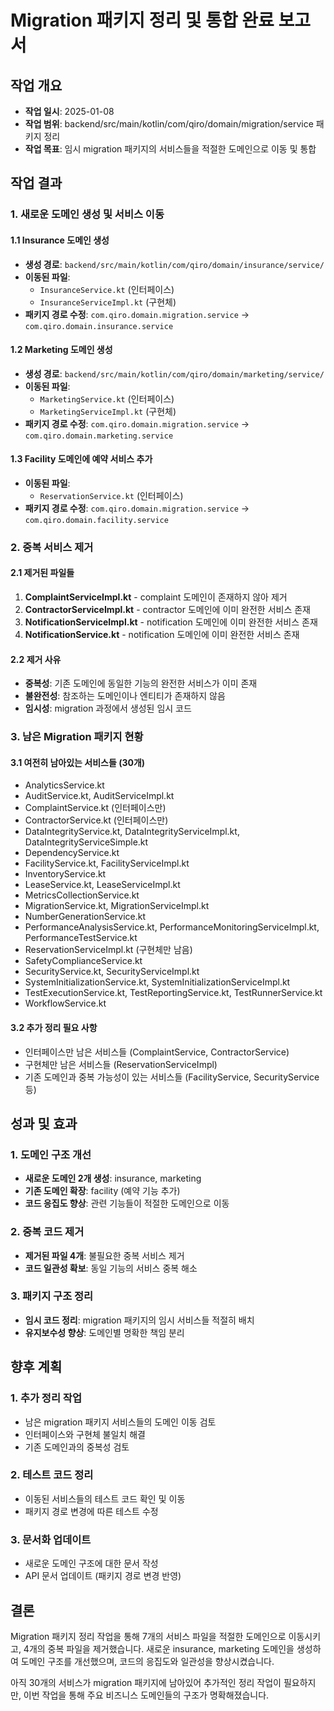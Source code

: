 # Migration 패키지 정리 및 통합 완료 보고서

## 작업 개요
- **작업 일시**: 2025-01-08
- **작업 범위**: backend/src/main/kotlin/com/qiro/domain/migration/service 패키지 정리
- **작업 목표**: 임시 migration 패키지의 서비스들을 적절한 도메인으로 이동 및 통합

## 작업 결과

### 1. 새로운 도메인 생성 및 서비스 이동

#### 1.1 Insurance 도메인 생성
- **생성 경로**: `backend/src/main/kotlin/com/qiro/domain/insurance/service/`
- **이동된 파일**:
  - `InsuranceService.kt` (인터페이스)
  - `InsuranceServiceImpl.kt` (구현체)
- **패키지 경로 수정**: `com.qiro.domain.migration.service` → `com.qiro.domain.insurance.service`

#### 1.2 Marketing 도메인 생성
- **생성 경로**: `backend/src/main/kotlin/com/qiro/domain/marketing/service/`
- **이동된 파일**:
  - `MarketingService.kt` (인터페이스)
  - `MarketingServiceImpl.kt` (구현체)
- **패키지 경로 수정**: `com.qiro.domain.migration.service` → `com.qiro.domain.marketing.service`

#### 1.3 Facility 도메인에 예약 서비스 추가
- **이동된 파일**:
  - `ReservationService.kt` (인터페이스)
- **패키지 경로 수정**: `com.qiro.domain.migration.service` → `com.qiro.domain.facility.service`

### 2. 중복 서비스 제거

#### 2.1 제거된 파일들
1. **ComplaintServiceImpl.kt** - complaint 도메인이 존재하지 않아 제거
2. **ContractorServiceImpl.kt** - contractor 도메인에 이미 완전한 서비스 존재
3. **NotificationServiceImpl.kt** - notification 도메인에 이미 완전한 서비스 존재
4. **NotificationService.kt** - notification 도메인에 이미 완전한 서비스 존재

#### 2.2 제거 사유
- **중복성**: 기존 도메인에 동일한 기능의 완전한 서비스가 이미 존재
- **불완전성**: 참조하는 도메인이나 엔티티가 존재하지 않음
- **임시성**: migration 과정에서 생성된 임시 코드

### 3. 남은 Migration 패키지 현황

#### 3.1 여전히 남아있는 서비스들 (30개)
- AnalyticsService.kt
- AuditService.kt, AuditServiceImpl.kt
- ComplaintService.kt (인터페이스만)
- ContractorService.kt (인터페이스만)
- DataIntegrityService.kt, DataIntegrityServiceImpl.kt, DataIntegrityServiceSimple.kt
- DependencyService.kt
- FacilityService.kt, FacilityServiceImpl.kt
- InventoryService.kt
- LeaseService.kt, LeaseServiceImpl.kt
- MetricsCollectionService.kt
- MigrationService.kt, MigrationServiceImpl.kt
- NumberGenerationService.kt
- PerformanceAnalysisService.kt, PerformanceMonitoringServiceImpl.kt, PerformanceTestService.kt
- ReservationServiceImpl.kt (구현체만 남음)
- SafetyComplianceService.kt
- SecurityService.kt, SecurityServiceImpl.kt
- SystemInitializationService.kt, SystemInitializationServiceImpl.kt
- TestExecutionService.kt, TestReportingService.kt, TestRunnerService.kt
- WorkflowService.kt

#### 3.2 추가 정리 필요 사항
- 인터페이스만 남은 서비스들 (ComplaintService, ContractorService)
- 구현체만 남은 서비스들 (ReservationServiceImpl)
- 기존 도메인과 중복 가능성이 있는 서비스들 (FacilityService, SecurityService 등)

## 성과 및 효과

### 1. 도메인 구조 개선
- **새로운 도메인 2개 생성**: insurance, marketing
- **기존 도메인 확장**: facility (예약 기능 추가)
- **코드 응집도 향상**: 관련 기능들이 적절한 도메인으로 이동

### 2. 중복 코드 제거
- **제거된 파일 4개**: 불필요한 중복 서비스 제거
- **코드 일관성 확보**: 동일 기능의 서비스 중복 해소

### 3. 패키지 구조 정리
- **임시 코드 정리**: migration 패키지의 임시 서비스들 적절히 배치
- **유지보수성 향상**: 도메인별 명확한 책임 분리

## 향후 계획

### 1. 추가 정리 작업
- 남은 migration 패키지 서비스들의 도메인 이동 검토
- 인터페이스와 구현체 불일치 해결
- 기존 도메인과의 중복성 검토

### 2. 테스트 코드 정리
- 이동된 서비스들의 테스트 코드 확인 및 이동
- 패키지 경로 변경에 따른 테스트 수정

### 3. 문서화 업데이트
- 새로운 도메인 구조에 대한 문서 작성
- API 문서 업데이트 (패키지 경로 변경 반영)

## 결론
Migration 패키지 정리 작업을 통해 7개의 서비스 파일을 적절한 도메인으로 이동시키고, 4개의 중복 파일을 제거했습니다. 새로운 insurance, marketing 도메인을 생성하여 도메인 구조를 개선했으며, 코드의 응집도와 일관성을 향상시켰습니다. 

아직 30개의 서비스가 migration 패키지에 남아있어 추가적인 정리 작업이 필요하지만, 이번 작업을 통해 주요 비즈니스 도메인들의 구조가 명확해졌습니다.